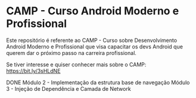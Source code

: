 # CAMP - Curso Android Moderno e Profissional

Este repositório é referente ao CAMP - Curso sobre Desenvolvimento Android Moderno e Profissional que visa capacitar os devs Android que querem dar o próximo passo na carreira profissional.

Se tiver interesse e quiser conhecer mais sobre o CAMP:
https://bit.ly/3sHLdNE


DONE Módulo 2 - Implementação da estrutura base de navegação 
Módulo 3 - Injeção de Dependência e Camada de Network
